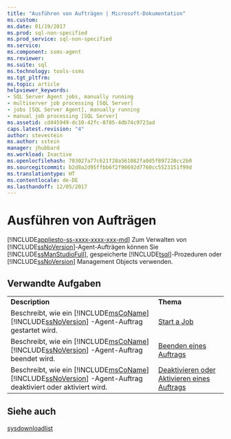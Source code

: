 ```yaml
---
title: "Ausführen von Aufträgen | Microsoft-Dokumentation"
ms.custom: 
ms.date: 01/19/2017
ms.prod: sql-non-specified
ms.prod_service: sql-non-specified
ms.service: 
ms.component: ssms-agent
ms.reviewer: 
ms.suite: sql
ms.technology: tools-ssms
ms.tgt_pltfrm: 
ms.topic: article
helpviewer_keywords:
- SQL Server Agent jobs, manually running
- multiserver job processing [SQL Server]
- jobs [SQL Server Agent], manually running
- manual job processing [SQL Server]
ms.assetid: cd445949-dc10-42fc-8785-4db74c9723ad
caps.latest.revision: "4"
author: stevestein
ms.author: sstein
manager: jhubbard
ms.workload: Inactive
ms.openlocfilehash: 703027a77c621f28a561082fa0d5f897220cc2b0
ms.sourcegitcommit: b2d8a2d95ffbb6f2f98692d7760cc5523151f99d
ms.translationtype: HT
ms.contentlocale: de-DE
ms.lasthandoff: 12/05/2017
---
```

# <a name="run-jobs"></a>Ausführen von Aufträgen
[!INCLUDE[appliesto-ss-xxxx-xxxx-xxx-md](../../includes/appliesto-ss-xxxx-xxxx-xxx-md.md)] Zum Verwalten von [!INCLUDE[ssNoVersion](../../includes/ssnoversion_md.md)]-Agent-Aufträgen können Sie [!INCLUDE[ssManStudioFull](../../includes/ssmanstudiofull_md.md)], gespeicherte [!INCLUDE[tsql](../../includes/tsql_md.md)]-Prozeduren oder [!INCLUDE[ssNoVersion](../../includes/ssnoversion_md.md)] Management Objects verwenden.  
  
## <a name="related-tasks"></a>Verwandte Aufgaben  
  
|||  
|-|-|  
|**Description**|**Thema**|  
|Beschreibt, wie ein [!INCLUDE[msCoName](../../includes/msconame_md.md)][!INCLUDE[ssNoVersion](../../includes/ssnoversion_md.md)] -Agent-Auftrag gestartet wird.|[Start a Job](../../ssms/agent/start-a-job.md)|  
|Beschreibt, wie ein [!INCLUDE[msCoName](../../includes/msconame_md.md)][!INCLUDE[ssNoVersion](../../includes/ssnoversion_md.md)] -Agent-Auftrag beendet wird.|[Beenden eines Auftrags](../../ssms/agent/stop-a-job.md)|  
|Beschreibt, wie ein [!INCLUDE[msCoName](../../includes/msconame_md.md)][!INCLUDE[ssNoVersion](../../includes/ssnoversion_md.md)] -Agent-Auftrag deaktiviert oder aktiviert wird.|[Deaktivieren oder Aktivieren eines Auftrags](../../ssms/agent/disable-or-enable-a-job.md)|  
  
## <a name="see-also"></a>Siehe auch  
[sysdownloadlist](http://msdn.microsoft.com/en-us/71087a4c-e829-488e-aa7d-a9476e2b4779)  
  
